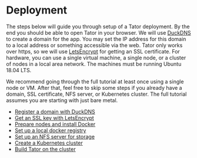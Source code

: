 # Deployment

The steps below will guide you through setup of a Tator deployment. By the end you should be able to open Tator in your browser. We will use [DuckDNS][duckdns] to create a domain for the app. You may set the IP address for this domain to a local address or something accessible via the web. Tator only works over https, so we will use [LetsEncrypt][letsencrypt] for getting an SSL certificate. For hardware, you can use a single virtual machine, a single node, or a cluster of nodes in a local area network. The machines must be running Ubuntu 18.04 LTS.

We recommend going through the full tutorial at least once using a single node or VM. After that, feel free to skip some steps if you already have a domain, SSL certificate, NFS server, or Kubernetes cluster. The full tutorial assumes you are starting with just bare metal.

* [Register a domain with DuckDNS](duckdns.md)
* [Get an SSL key with LetsEncrypt](certbot.md)
* [Prepare nodes and install Docker](nodes.md)
* [Set up a local docker registry](registry.md)
* [Set up an NFS server for storage](nfs.md)
* [Create a Kubernetes cluster](kubernetes.md)
* [Build Tator on the cluster](build.md)

[duckdns]: http://www.duckdns.org/
[letsencrypt]: https://letsencrypt.org/

